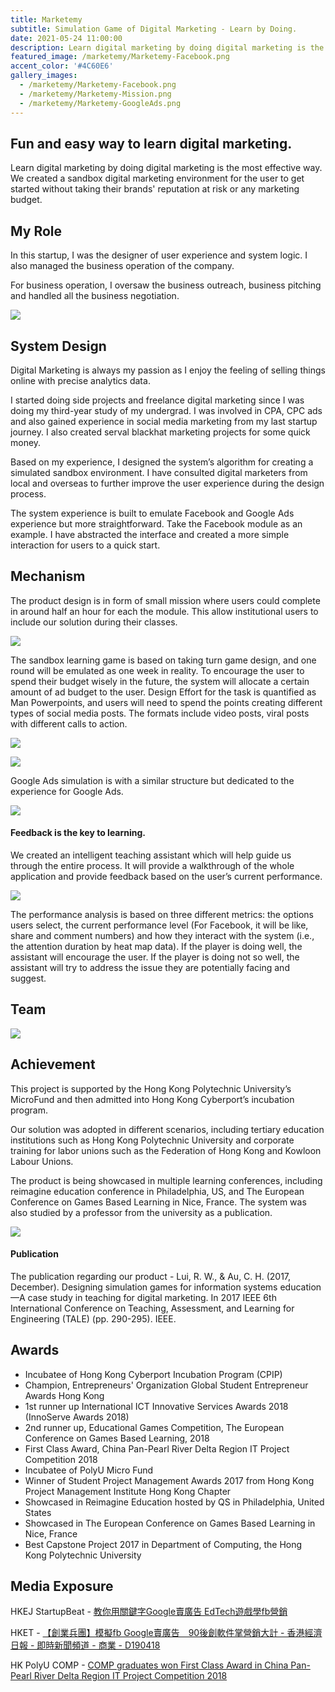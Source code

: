 ```yaml
---
title: Marketemy
subtitle: Simulation Game of Digital Marketing - Learn by Doing.
date: 2021-05-24 11:00:00
description: Learn digital marketing by doing digital marketing is the most effective way. We created a sandbox digital marketing environment for the user to get started without taking their brands' reputation at risk or any marketing budget. 
featured_image: /marketemy/Marketemy-Facebook.png
accent_color: '#4C60E6'
gallery_images:
  - /marketemy/Marketemy-Facebook.png
  - /marketemy/Marketemy-Mission.png
  - /marketemy/Marketemy-GoogleAds.png
---
```


## Fun and easy way to learn digital marketing.

Learn digital marketing by doing digital marketing is the most effective way. We created a sandbox digital marketing environment for the user to get started without taking their brands' reputation at risk or any marketing budget. 

## My Role

In this startup, I was the designer of user experience and system logic. I also managed the business operation of the company.

For business operation, I oversaw the business outreach, business pitching and handled all the business negotiation.

![](/images/projects/marketemy/mar_tradeshow.jpeg)

## System Design

Digital Marketing is always my passion as I enjoy the feeling of selling things online with precise analytics data.

I started doing side projects and freelance digital marketing since I was doing my third-year study of my undergrad.  I was involved in CPA, CPC ads and also gained experience in social media marketing from my last startup journey. I also created serval blackhat marketing projects for some quick money.

Based on my experience, I designed the system’s algorithm for creating a simulated sandbox environment. I have consulted digital marketers from local and overseas to further improve the user experience during the design process.

The system experience is built to emulate Facebook and Google Ads experience but more straightforward. Take the Facebook module as an example. I have abstracted the interface and created a more simple interaction for users to a quick start.

## Mechanism

The product design is in form of small mission where users could complete in around half an hour for each the module. This allow institutional users to include our solution during their classes.

![](/images/projects/marketemy/Marketemy-Mission.png)

The sandbox learning game is based on taking turn game design, and one round will be emulated as one week in reality. To encourage the user to spend their budget wisely in the future, the system will allocate a certain amount of ad budget to the user. Design Effort for the task is quantified as Man Powerpoints, and users will need to spend the points creating different types of social media posts. The formats include video posts, viral posts with different calls to action.

![](/images/projects/marketemy/Marketemy-Facebook.png)

![](/images/projects/marketemy/Marketemy-summary.png)

Google Ads simulation is with a similar structure but dedicated to the experience for Google Ads.

![](/images/projects/marketemy/Marketemy-GoogleAds.png)

#### Feedback is the key to learning.

We created an intelligent teaching assistant which will help guide us through the entire process. It will provide a walkthrough of the whole application and provide feedback based on the user’s current performance. 

![](/images/projects/marketemy/mar_assistant.png)

The performance analysis is based on three different metrics: the options users select, the current performance level (For Facebook, it will be like, share and comment numbers) and how they interact with the system (i.e., the attention duration by heat map data). If the player is doing well, the assistant will encourage the user. If the player is doing not so well, the assistant will try to address the issue they are potentially facing and suggest.

## Team

![](/images/projects/marketemy/team_marketemy.png)


## Achievement

This project is supported by the Hong Kong Polytechnic University’s MicroFund and then admitted into Hong Kong Cyberport’s incubation program.

Our solution was adopted in different scenarios, including tertiary education institutions such as Hong Kong Polytechnic University and corporate training for labor unions such as the Federation of Hong Kong and Kowloon Labour Unions.

The product is being showcased in multiple learning conferences, including reimagine education conference in Philadelphia, US, and The European Conference on Games Based Learning in Nice, France. The system was also studied by a professor from the university as a publication. 

![](/images/projects/marketemy/mar_award.jpeg)

#### Publication

The publication regarding our product - Lui, R. W., & Au, C. H. (2017, December). Designing simulation games for information systems education—A case study in teaching for digital marketing. In 2017 IEEE 6th International Conference on Teaching, Assessment, and Learning for Engineering (TALE) (pp. 290-295). IEEE.


## Awards

* Incubatee of Hong Kong Cyberport Incubation Program (CPIP)
* Champion, Entrepreneurs' Organization Global Student Entrepreneur Awards Hong Kong
* 1st runner up International ICT Innovative Services Awards 2018 (InnoServe Awards 2018)
* 2nd runner up, Educational Games Competition, The European Conference on Games Based Learning, 2018
* First Class Award, China Pan-Pearl River Delta Region IT Project Competition 2018
* Incubatee of PolyU Micro Fund
* Winner of Student Project Management Awards 2017 from Hong Kong Project Management Institute Hong Kong Chapter
* Showcased in Reimagine Education hosted by QS in Philadelphia, United States
* Showcased in The European Conference on Games Based Learning in Nice, France
* Best Capstone Project 2017 in Department of Computing, the Hong Kong Polytechnic University

## Media Exposure

HKEJ StartupBeat - [ 教你用關鍵字Google賣廣告 EdTech遊戲學fb營銷 ](http://startupbeat.hkej.com/?p=72180)

HKET - [【創業兵團】模擬fb Google賣廣告　90後創軟件掌營銷大計 - 香港經濟日報 - 即時新聞頻道 - 商業 - D190418](https://inews.hket.com/article/2329394)

HK PolyU COMP - [ COMP graduates won First Class Award in China Pan-Pearl River Delta Region IT Project Competition 2018 ](https://www.comp.polyu.edu.hk/en-us/news/awards_detail/482)